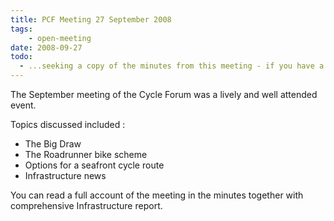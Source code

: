 ```yaml
---
title: PCF Meeting 27 September 2008
tags:
    - open-meeting
date: 2008-09-27
todo:
  - ...seeking a copy of the minutes from this meeting - if you have a copy, please let us know.
---
```


The September meeting of the Cycle Forum was a lively and well attended event.

Topics discussed included :

* The Big Draw
* The Roadrunner bike scheme
* Options for a seafront cycle route
* Infrastructure news

You can read a full account of the meeting in the minutes together with comprehensive Infrastructure report.
